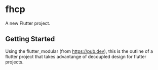 # fhcp

A new Flutter project.

## Getting Started

Using the flutter_modular (from https://pub.dev), this is the outline of a flutter project that
takes advantange of decoupled design for flutter projects.
